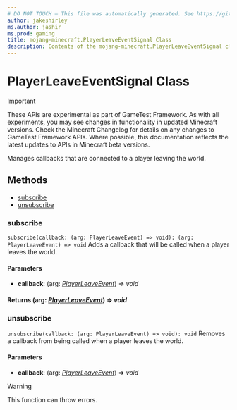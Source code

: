 ```yaml
---
# DO NOT TOUCH — This file was automatically generated. See https://github.com/Mojang/MinecraftApiDocsGenerator to modify descriptions, examples, etc.
author: jakeshirley
ms.author: jashir
ms.prod: gaming
title: mojang-minecraft.PlayerLeaveEventSignal Class
description: Contents of the mojang-minecraft.PlayerLeaveEventSignal class.
---
```

# PlayerLeaveEventSignal Class
>[!IMPORTANT]
>These APIs are experimental as part of GameTest Framework. As with all experiments, you may see changes in functionality in updated Minecraft versions. Check the Minecraft Changelog for details on any changes to GameTest Framework APIs. Where possible, this documentation reflects the latest updates to APIs in Minecraft beta versions.

Manages callbacks that are connected to a player leaving the world.

## Methods
- [subscribe](#subscribe)
- [unsubscribe](#unsubscribe)

### **subscribe**
`
subscribe(callback: (arg: PlayerLeaveEvent) => void): (arg: PlayerLeaveEvent) => void
`
Adds a callback that will be called when a player leaves the world.

#### **Parameters**
- **callback**: (arg: [*PlayerLeaveEvent*](PlayerLeaveEvent.md)) => *void*

#### **Returns** (arg: [*PlayerLeaveEvent*](PlayerLeaveEvent.md)) => *void*

### **unsubscribe**
`
unsubscribe(callback: (arg: PlayerLeaveEvent) => void): void
`
Removes a callback from being called when a player leaves the world.

#### **Parameters**
- **callback**: (arg: [*PlayerLeaveEvent*](PlayerLeaveEvent.md)) => *void*
> [!WARNING]
> This function can throw errors.
